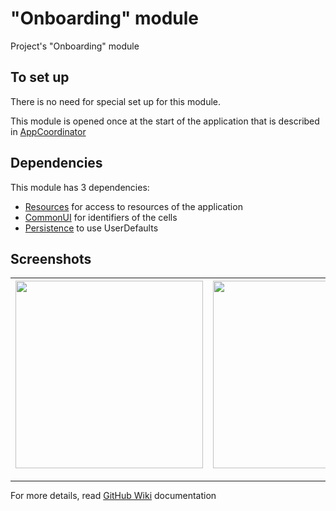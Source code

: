 # "Onboarding" module

Project's "Onboarding" module

## To set up

There is no need for special set up for this module.

This module is opened once at the start of the application that is described in [AppCoordinator](https://github.com/iCookbook/Cookbook/blob/master/Cookbook/Application/AppCoordinator.swift)

## Dependencies

This module has 3 dependencies:

- [Resources](https://github.com/iCookbook/Resources) for access to resources of the application
- [CommonUI](https://github.com/iCookbook/CommonUI) for identifiers of the cells
- [Persistence](https://github.com/iCookbook/Persistence) to use UserDefaults

## Screenshots

| <img width=300 src="https://user-images.githubusercontent.com/60363270/210759369-b3be228f-ec45-419d-9770-900a27dad693.png"> | <img width=300 src="https://user-images.githubusercontent.com/60363270/210759393-32d3f9f2-26bf-4ff1-ae5e-8f042857deaa.png"> | <img width=300 src="https://user-images.githubusercontent.com/60363270/210759393-32d3f9f2-26bf-4ff1-ae5e-8f042857deaa.png"> |
|---|---|---|

---

For more details, read [GitHub Wiki](https://github.com/iCookbook/Onboarding/wiki) documentation
